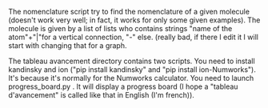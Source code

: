 The nomenclature script try to find the nomenclature of a given molecule (doesn't work very well; in fact, it works for only some given examples).
The molecule is given by a list of lists who contains strings "name of the atom"+"|"for a vertical connection, "-" else.
(really bad, if there I edit it I will start with changing that for a graph.

The tableau avancement directory contains two scripts.
You need to install kandinsky and ion ("pip install kandinsky" and "pip install ion-Numworks"). It's because it's normally for the Numworks calculator.
You need to launch progress_board.py .
It will display a progress board (I hope a "tableau d'avancement" is called like that in English (I'm french)).
